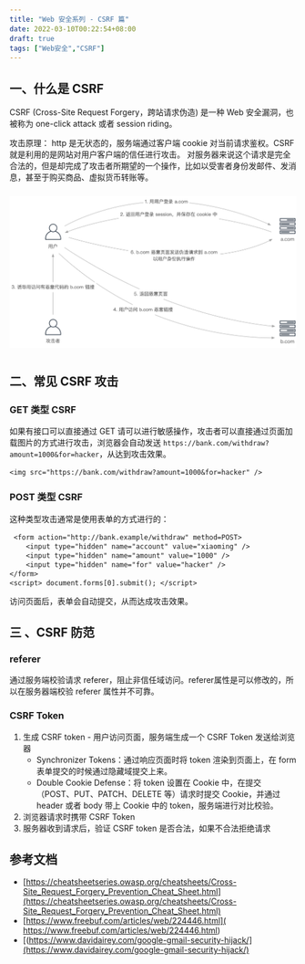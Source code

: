 ```yaml
---
title: "Web 安全系列 - CSRF 篇"
date: 2022-03-10T00:22:54+08:00 
draft: true
tags: ["Web安全","CSRF"]
---
```


## 一、什么是 CSRF

CSRF (Cross-Site Request Forgery，跨站请求伪造) 是一种 Web 安全漏洞，也被称为 one-click attack 或者 session riding。

攻击原理： http 是无状态的，服务端通过客户端 cookie 对当前请求鉴权。CSRF 就是利用的是网站对用户客户端的信任进行攻击。
对服务器来说这个请求是完全合法的，但是却完成了攻击者所期望的一个操作，比如以受害者身份发邮件、发消息，甚至于购买商品、虚拟货币转账等。

<img style="padding: 10px 0;" src="/images/develop/web-security/web-security-csrf.png" alt="csrf" width="1024" />

## 二、常见 CSRF 攻击

### GET 类型 CSRF

如果有接口可以直接通过 GET 请可以进行敏感操作，攻击者可以直接通过页面加载图片的方式进行攻击，浏览器会自动发送 `https://bank.com/withdraw?amount=1000&for=hacker`，从达到攻击效果。

```
<img src="https://bank.com/withdraw?amount=1000&for=hacker" />
```

### POST 类型 CSRF

这种类型攻击通常是使用表单的方式进行的：

```
 <form action="http://bank.example/withdraw" method=POST>
    <input type="hidden" name="account" value="xiaoming" />
    <input type="hidden" name="amount" value="1000" />
    <input type="hidden" name="for" value="hacker" />
</form>
<script> document.forms[0].submit(); </script> 
```

访问页面后，表单会自动提交，从而达成攻击效果。


## 三 、CSRF 防范

### referer

通过服务端校验请求 referer，阻止非信任域访问。referer属性是可以修改的，所以在服务器端校验 referer 属性并不可靠。

### CSRF Token

1. 生成 CSRF token - 用户访问页面，服务端生成一个 CSRF Token 发送给浏览器
   - Synchronizer Tokens：通过响应页面时将 token 渲染到页面上，在 form 表单提交的时候通过隐藏域提交上来。
   - Double Cookie Defense：将 token 设置在 Cookie 中，在提交（POST、PUT、PATCH、DELETE 等）请求时提交 Cookie，并通过 header 或者 body 带上 Cookie 中的 token，服务端进行对比校验。
2. 浏览器请求时携带 CSRF Token
3. 服务器收到请求后，验证 CSRF token 是否合法，如果不合法拒绝请求

## 参考文档

- [https://cheatsheetseries.owasp.org/cheatsheets/Cross-Site_Request_Forgery_Prevention_Cheat_Sheet.html](https://cheatsheetseries.owasp.org/cheatsheets/Cross-Site_Request_Forgery_Prevention_Cheat_Sheet.html)
- [https://www.freebuf.com/articles/web/224446.html]( https://www.freebuf.com/articles/web/224446.html)
- [(https://www.davidairey.com/google-gmail-security-hijack/](https://www.davidairey.com/google-gmail-security-hijack/)

